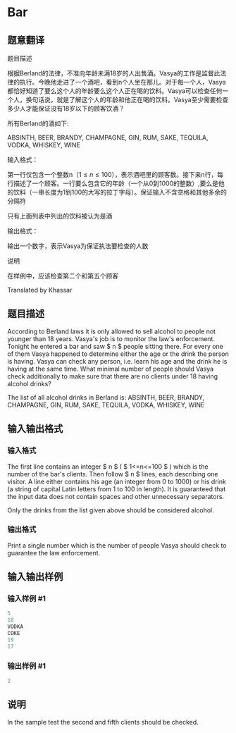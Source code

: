 # Bar

## 题意翻译

题目描述

根据Berland的法律，不准向年龄未满18岁的人出售酒。Vasya的工作是监督此法律的执行。今晚他走进了一个酒吧，看到n个人坐在那儿。对于每一个人，Vasya都恰好知道了要么这个人的年龄要么这个人正在喝的饮料。Vasya可以检查任何一个人，换句话说，就是了解这个人的年龄和他正在喝的饮料。Vasya至少需要检查多少人才能保证没有18岁以下的顾客饮酒？

所有Berland的酒如下:

ABSINTH, BEER, BRANDY, CHAMPAGNE, GIN, RUM, SAKE, TEQUILA, VODKA, WHISKEY, WINE

输入格式：

第一行仅包含一个整数n（$1\leq n\leq100$），表示酒吧里的顾客数。接下来n行，每行描述了一个顾客。一行要么包含它的年龄（一个从0到1000的整数）,要么是他的饮料（一串长度为1到100的大写的拉丁字母）。保证输入不含空格和其他多余的分隔符

只有上面列表中列出的饮料被认为是酒

输出格式：

输出一个数字，表示Vasya为保证执法要检查的人数

说明

在样例中，应该检查第二个和第五个顾客

Translated by Khassar

## 题目描述

According to Berland laws it is only allowed to sell alcohol to people not younger than 18 years. Vasya's job is to monitor the law's enforcement. Tonight he entered a bar and saw $ n $ people sitting there. For every one of them Vasya happened to determine either the age or the drink the person is having. Vasya can check any person, i.e. learn his age and the drink he is having at the same time. What minimal number of people should Vasya check additionally to make sure that there are no clients under 18 having alcohol drinks?

The list of all alcohol drinks in Berland is: ABSINTH, BEER, BRANDY, CHAMPAGNE, GIN, RUM, SAKE, TEQUILA, VODKA, WHISKEY, WINE

## 输入输出格式

### 输入格式

The first line contains an integer $ n $ ( $ 1<=n<=100 $ ) which is the number of the bar's clients. Then follow $ n $ lines, each describing one visitor. A line either contains his age (an integer from 0 to 1000) or his drink (a string of capital Latin letters from 1 to 100 in length). It is guaranteed that the input data does not contain spaces and other unnecessary separators.

Only the drinks from the list given above should be considered alcohol.

### 输出格式

Print a single number which is the number of people Vasya should check to guarantee the law enforcement.

## 输入输出样例

### 输入样例 #1

```cpp
5
18
VODKA
COKE
19
17

```
### 输出样例 #1

```cpp
2

```
## 说明

In the sample test the second and fifth clients should be checked.

